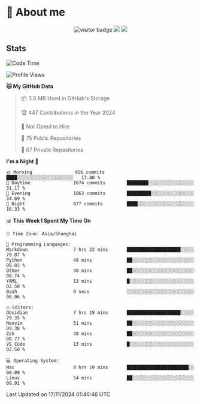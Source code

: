 <!-- ![](https://youpai.roccoshi.top/img/20200804214216.png) -->

# 🧐 About me
 
<p align="center">
<img src="https://visitor-badge.laobi.icu/badge?page_id=Lincest.Lincest&title=hits" alt="visitor badge"/>
<a href="mailto:imroccoshi@gmail.com"><img src="https://img.shields.io/badge/gmail-imroccoshi%40gmail.com-red"></a>
<a href="https://blog.roccoshi.top"><img src="https://img.shields.io/badge/blog-roccoshi-green"></a>
</p>

## Stats

<!--START_SECTION:waka-->
![Code Time](http://img.shields.io/badge/Code%20Time-1%2C678%20hrs%2030%20mins-blue)

![Profile Views](http://img.shields.io/badge/Profile%20Views-3-blue)

**🐱 My GitHub Data** 

> 📦 3.0 MB Used in GitHub's Storage 
 > 
> 🏆 447 Contributions in the Year 2024
 > 
> 🚫 Not Opted to Hire
 > 
> 📜 75 Public Repositories 
 > 
> 🔑 67 Private Repositories 
 > 
**I'm a Night 🦉** 

```text
🌞 Morning                956 commits         ████░░░░░░░░░░░░░░░░░░░░░   17.80 % 
🌆 Daytime                1674 commits        ████████░░░░░░░░░░░░░░░░░   31.17 % 
🌃 Evening                1863 commits        █████████░░░░░░░░░░░░░░░░   34.69 % 
🌙 Night                  877 commits         ████░░░░░░░░░░░░░░░░░░░░░   16.33 % 
```


📊 **This Week I Spent My Time On** 

```text
🕑︎ Time Zone: Asia/Shanghai

💬 Programming Languages: 
Markdown                 7 hrs 22 mins       ████████████████████░░░░░   79.87 % 
Python                   48 mins             ██░░░░░░░░░░░░░░░░░░░░░░░   08.83 % 
Other                    48 mins             ██░░░░░░░░░░░░░░░░░░░░░░░   08.74 % 
YAML                     13 mins             █░░░░░░░░░░░░░░░░░░░░░░░░   02.50 % 
Bash                     0 secs              ░░░░░░░░░░░░░░░░░░░░░░░░░   00.06 % 

🔥 Editors: 
Obsidian                 7 hrs 19 mins       ████████████████████░░░░░   79.35 % 
Neovim                   51 mins             ██░░░░░░░░░░░░░░░░░░░░░░░   09.38 % 
Zsh                      48 mins             ██░░░░░░░░░░░░░░░░░░░░░░░   08.77 % 
VS Code                  13 mins             █░░░░░░░░░░░░░░░░░░░░░░░░   02.50 % 

💻 Operating System: 
Mac                      8 hrs 19 mins       ███████████████████████░░   90.09 % 
Linux                    54 mins             ██░░░░░░░░░░░░░░░░░░░░░░░   09.91 % 
```


 Last Updated on 17/11/2024 01:46:46 UTC
<!--END_SECTION:waka-->


